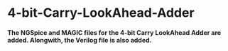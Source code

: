 # 4-bit-Carry-LookAhead-Adder
#### The NGSpice and MAGIC files for the 4-bit Carry LookAhead Adder are added. Alongwith, the Verilog file is also added.
